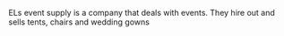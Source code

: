 ELs event supply is a company that deals with events. They hire out and sells tents, chairs and wedding gowns
